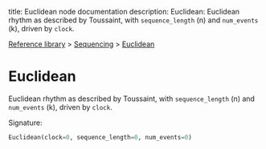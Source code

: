 title: Euclidean node documentation
description: Euclidean: Euclidean rhythm as described by Toussaint, with `sequence_length` (n) and `num_events` (k), driven by `clock`.

[Reference library](../../index.md) > [Sequencing](../index.md) > [Euclidean](index.md)

# Euclidean

Euclidean rhythm as described by Toussaint, with `sequence_length` (n) and `num_events` (k), driven by `clock`.

Signature:
```python
Euclidean(clock=0, sequence_length=0, num_events=0)
```
